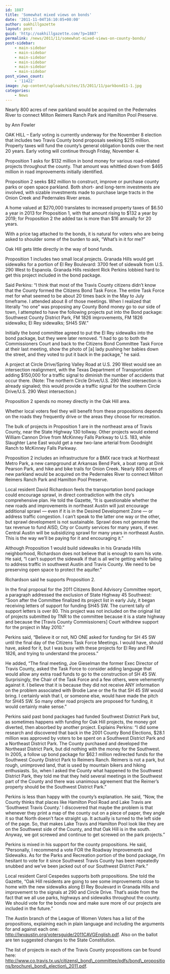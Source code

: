 ```yaml
---
id: 1887
title: 'Somewhat mixed views on bonds'
date: '2011-11-04T16:10:05+00:00'
author: oakhillgazette
layout: post
guid: 'http://oakhillgazette.com/?p=1887'
permalink: /news/2011/11/somewhat-mixed-views-on-county-bonds/
post-sidebar:
    - main-sidebar
    - main-sidebar
    - main-sidebar
    - main-sidebar
    - main-sidebar
    - main-sidebar
post_views_count:
    - '11422'
image: /wp-content/uploads/sites/15/2011/11/parkbond11-1.jpg
categories:
    - News
---
```


Nearly 800 acres of new parkland would be acquired on the Pedernales River to connect Milton Reimers Ranch Park and Hamilton Pool Preserve.

by Ann Fowler

OAK HILL – Early voting is currently underway for the November 8 election that includes two Travis County bond proposals seeking $215 million. Property taxes will fund the county’s general obligation bonds over the next 20 years. Early voting will continue through Friday, November 4.

Proposition 1 asks for $132 million in bond money for various road-related projects throughout the county. That amount was whittled down from $465 million in road improvements initially identified.

Proposition 2 seeks $82 million to construct, improve or purchase county parks or open space parkland. Both short- and long-term investments are involved, with sizable investments made to purchase large tracts in the Onion Creek and Pedernales River areas.

A home valued at $270,000 translates to increased property taxes of $6.50 a year in 2013 for Proposition 1, with that amount rising to $132 a year by 2019; for Proposition 2 the added tax is more than $16 annually for 20 years.

With a price tag attached to the bonds, it is natural for voters who are being asked to shoulder some of the burden to ask, “What’s in it for me?”

Oak Hill gets little directly in the way of bond funds.

Proposition 1 includes two small local projects. Granada Hills would get sidewalks for a portion of El Rey Boulevard: 3700 feet of sidewalk from U.S. 290 West to Espanola. Granada Hills resident Rick Perkins lobbied hard to get this project included in the bond package.

Said Perkins: “I think that most of the Travis County citizens didn’t know that the County formed the Citizens Bond Task Force. The entire Task Force met for what seemed to be about 20 times back in the May to July timeframe. I attended about 8 of those meetings. When I realized that literally “no one” was proposing any County Bond money go to our side of town, I attempted to have the following projects put into the Bond package: Southwest County District Park, FM 1826 improvements, FM 1826 sidewalks; El Rey sidewalks; SH45 SW.”

Initially the bond committee agreed to put the El Rey sidewalks into the bond package, but they were later removed. “I had to go to both the Commissioners Court and back to the Citizens Bond Committee Task Force at their last meeting, show the photo of \[a\] lady pushing her babies down the street, and they voted to put it back in the package,” he said.

A project at Circle Drive/Spring Valley Road at U.S. 290 West would see an intersection realignment, with the Texas Department of Transportation adding $150,000 for a traffic signal to diminish the number of accidents that occur there. (Note: The northern Circle Drive/U.S. 290 West intersection is already signaled; this would provide a traffic signal for the southern Circle Drive/U.S. 290 West intersection.)

Proposition 2 spends no money directly in the Oak Hill area.

Whether local voters feel they will benefit from these propositions depends on the roads they frequently drive or the areas they choose for recreation.

The bulk of projects in Proposition 1 are in the northeast area of Travis County, near the State Highway 130 tollway. Other projects would extend William Cannon Drive from McKinney Falls Parkway to U.S. 183, while Slaughter Lane East would get a new two-lane arterial from Goodnight Ranch to McKinney Falls Parkway.

Proposition 2 includes an infrastructure for a BMX race track at Northeast Metro Park, a new campground at Arkansas Bend Park, a boat ramp at Dink Pearson Park, and hike and bike trails for Onion Creek. Nearly 800 acres of new parkland would be acquired on the Pedernales River to connect Milton Reimers Ranch Park and Hamilton Pool Preserve.

Local resident David Richardson feels the transportation bond package could encourage sprawl, in direct contradiction with the city’s comprehensive plan. He told the Gazette, “It is questionable whether the new roads and improvements in northeast Austin will just encourage additional sprawl — even if it is in the Desired Development Zone — or address traffic congestion. I can’t speak to the latter one way or the other, but sprawl development is not sustainable. Sprawl does not generate the tax revenue to fund AISD, City or County services for many years, if ever. Central Austin will be subsidizing sprawl for many years in northeast Austin. This is the way we’ll be paying for it and encouraging it.”

Although Proposition 1 would build sidewalks in his Granada Hills neighborhood, Richardson does not believe that is enough to earn his vote. He said, “I can’t support the sidewalk if that is all we’re getting while failing to address traffic in southwest Austin and Travis County. We need to be preserving open space to protect the aquifer.”

Richardson said he supports Proposition 2.

In the final proposal for the 2011 Citizens Bond Advisory Committee report, a paragraph addressed the exclusion of State Highway 45 Southwest: “Soon after the Committee finalized its project list in early July, it began receiving letters of support for funding SH45 SW. The current tally of support letters is over 80. This project was not included on the original list of projects submitted by TNR to the committee because it is a state highway and because the \[Travis County Commissioners\] Court withdrew support for the project in May 2010.”

Perkins said, “Believe it or not, NO ONE asked for funding for SH 45 SW until the final day of the Citizens Task Force Meetings. I would have, should have, asked for it, but I was busy with these projects for El Rey and FM 1826, and trying to understand the process.”

He added, “The final meeting, Joe Gieselman the former Exec Director of Travis County, asked the Task Force to consider adding language that would allow any extra road funds to go to the construction of SH 45 SW. Surprisingly, the Chair of the Task Force and a few others, were vehemently against it. I believe that it is because they did not receive ANY information on the problem associated with Brodie Lane or the fix that SH 45 SW would bring. I certainly wish that I, or someone else, would have made the pitch for SH45 SW. So many other road projects are proposed for funding, it would certainly make sense.”

Perkins said past bond packages had funded Southwest District Park but, as sometimes happens with funding for Oak Hill projects, the money got diverted, then absorbed by another project. Explains Perkins: “I did some research and discovered that back in the 2001 County Bond Elections, $28.1 million was approved by voters to be spent on a Southwest District Park and a Northeast District Park. The County purchased and developed the Northeast District Park, but did nothing with the money for the Southwest. In 2005, a follow up bond package for $62.1 million redirected funds for the Southwest County District Park to Reimers Ranch. Reimers is not a park, but rough, unimproved land, that is used by mountain bikers and hiking enthusiasts. So, when I asked the County what happened to the Southwest District Park, they told me that they held several meetings in the Southwest part of the County and there was unanimous agreement that the Reimer’s property should be the Southwest District Park.”

Perkins is less than happy with the county’s explanation. He said, “Now, the County thinks that places like Hamilton Pool Road and Lake Travis are ‘Southwest Travis County.’ I discovered that maybe the problem is that whenever they print a map of the county out on a piece of paper, they angle it so that North doesn’t face straight up. It actually is turned to the left side of the page. So, that makes Lake Travis and Hamilton Pool look like they are on the Southwest side of the County, and that Oak Hill is in the south. Anyway, we got screwed and continue to get screwed on the park projects.”

Perkins is mixed in his support for the county propositions. He said, “Personally, I recommend a vote FOR the Roadway Improvements and Sidewalks. As for the Parks and Recreation portion of the bond package, I’m hesitant to vote for it since Southwest Travis County has been repeatedly snubbed and we’ve been jacked out of our Southwest District Park.”

Local resident Carol Cespedes supports both propositions. She told the Gazette, “Oak Hill residents are going to see some improvements close to home with the new sidewalks along El Rey Boulevard in Granada Hills and improvement to the signals at 290 and Circle Drive. That’s aside from the fact that we all use parks, highways and sidewalks throughout the county. We should vote for the bonds now and make sure more of our projects are included in the future.”

The Austin branch of the League of Women Voters has a list of the propositions, explaining each in plain language and including the arguments for and against each one: http://lwvaustin.org/votersguide/2011CAVGEnglish.pdf. Also on the ballot are ten suggested changes to the State Constitution.

The list of projects in each of the Travis County propositions can be found here: http://www.co.travis.tx.us/citizens\_bond\_committee/pdfs/bond\_propositions/brochure\_bond\_election\_2011.pdf.